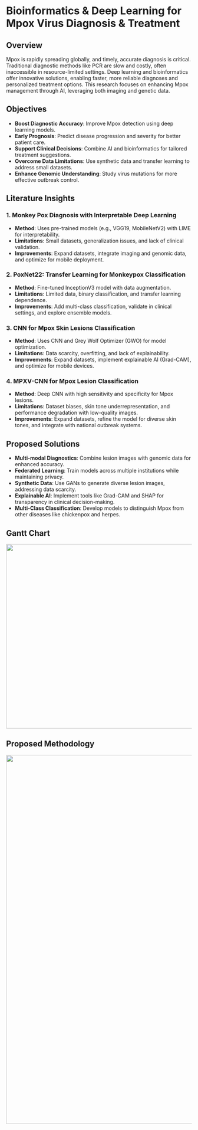 

# **Bioinformatics & Deep Learning for Mpox Virus Diagnosis & Treatment**

## **Overview**
Mpox is rapidly spreading globally, and timely, accurate diagnosis is critical. Traditional diagnostic methods like PCR are slow and costly, often inaccessible in resource-limited settings. Deep learning and bioinformatics offer innovative solutions, enabling faster, more reliable diagnoses and personalized treatment options. This research focuses on enhancing Mpox management through AI, leveraging both imaging and genetic data.

## **Objectives**
- **Boost Diagnostic Accuracy**: Improve Mpox detection using deep learning models.
- **Early Prognosis**: Predict disease progression and severity for better patient care.
- **Support Clinical Decisions**: Combine AI and bioinformatics for tailored treatment suggestions.
- **Overcome Data Limitations**: Use synthetic data and transfer learning to address small datasets.
- **Enhance Genomic Understanding**: Study virus mutations for more effective outbreak control.

## **Literature Insights**

### **1. Monkey Pox Diagnosis with Interpretable Deep Learning**
- **Method**: Uses pre-trained models (e.g., VGG19, MobileNetV2) with LIME for interpretability.
- **Limitations**: Small datasets, generalization issues, and lack of clinical validation.
- **Improvements**: Expand datasets, integrate imaging and genomic data, and optimize for mobile deployment.

### **2. PoxNet22: Transfer Learning for Monkeypox Classification**
- **Method**: Fine-tuned InceptionV3 model with data augmentation.
- **Limitations**: Limited data, binary classification, and transfer learning dependence.
- **Improvements**: Add multi-class classification, validate in clinical settings, and explore ensemble models.

### **3. CNN for Mpox Skin Lesions Classification**
- **Method**: Uses CNN and Grey Wolf Optimizer (GWO) for model optimization.
- **Limitations**: Data scarcity, overfitting, and lack of explainability.
- **Improvements**: Expand datasets, implement explainable AI (Grad-CAM), and optimize for mobile devices.

### **4. MPXV-CNN for Mpox Lesion Classification**
- **Method**: Deep CNN with high sensitivity and specificity for Mpox lesions.
- **Limitations**: Dataset biases, skin tone underrepresentation, and performance degradation with low-quality images.
- **Improvements**: Expand datasets, refine the model for diverse skin tones, and integrate with national outbreak systems.

## **Proposed Solutions**
- **Multi-modal Diagnostics**: Combine lesion images with genomic data for enhanced accuracy.
- **Federated Learning**: Train models across multiple institutions while maintaining privacy.
- **Synthetic Data**: Use GANs to generate diverse lesion images, addressing data scarcity.
- **Explainable AI**: Implement tools like Grad-CAM and SHAP for transparency in clinical decision-making.
- **Multi-Class Classification**: Develop models to distinguish Mpox from other diseases like chickenpox and herpes.

## **Gantt Chart** 
<div align="center"> 
<img src="https://github.com/animshamura/Human-Mpox-Detection-and-Cure/blob/main/Diagrams/gantt.jpg" width="700" height="500"/> 
</div>

## **Proposed Methodology** 
<div align="center"> 
<img src="https://github.com/animshamura/Human-Mpox-Detection-and-Cure/blob/main/Diagrams/method.png" width="700" height="1000"/> 
</div>

